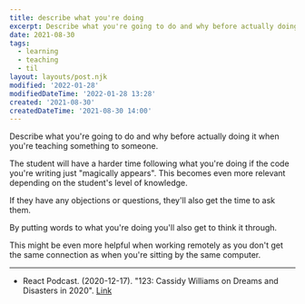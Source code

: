 ```yaml
---
title: describe what you're doing
excerpt: Describe what you're going to do and why before actually doing it when you're teaching something to someone.
date: 2021-08-30
tags:
  - learning
  - teaching
  - til
layout: layouts/post.njk
modified: '2022-01-28'
modifiedDateTime: '2022-01-28 13:28'
created: '2021-08-30'
createdDateTime: '2021-08-30 14:00'
---
```


Describe what you're going to do and why before actually doing it when you're teaching something to someone.

The student will have a harder time following what you're doing if the code you're writing just "magically appears". This becomes even more relevant depending on the student's level of knowledge.

If they have any objections or questions, they'll also get the time to ask them.

By putting words to what you're doing you'll also get to think it through.

This might be even more helpful when working remotely as you don't get the same connection as when you're sitting by the same computer.

---

- React Podcast. (2020-12-17). "123: Cassidy Williams on Dreams and Disasters in 2020". [Link](https://spec.fm/podcasts/reactpodcast/XHRPTLZZ)
